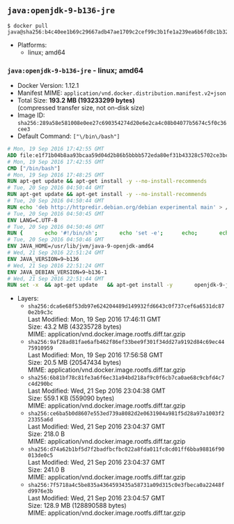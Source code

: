 ## `java:openjdk-9-b136-jre`

```console
$ docker pull java@sha256:b4c40ee1b69c29667adb47ae1709c2cef99c3b1fe1a239ea6b6fd8c1b32795fb
```

-	Platforms:
	-	linux; amd64

### `java:openjdk-9-b136-jre` - linux; amd64

-	Docker Version: 1.12.1
-	Manifest MIME: `application/vnd.docker.distribution.manifest.v2+json`
-	Total Size: **193.2 MB (193233299 bytes)**  
	(compressed transfer size, not on-disk size)
-	Image ID: `sha256:289a58e581008e0ee27c690354274d20e6e2ca4c08b04077b5674c5f0c36cee3`
-	Default Command: `["\/bin\/bash"]`

```dockerfile
# Mon, 19 Sep 2016 17:42:55 GMT
ADD file:e1f71b04b8aa93bcaa59d04d2b86b5bbbb572eda80ef31b43328c5702ce3bc6d in / 
# Mon, 19 Sep 2016 17:42:55 GMT
CMD ["/bin/bash"]
# Mon, 19 Sep 2016 17:48:25 GMT
RUN apt-get update && apt-get install -y --no-install-recommends 		ca-certificates 		curl 		wget 	&& rm -rf /var/lib/apt/lists/*
# Tue, 20 Sep 2016 04:50:44 GMT
RUN apt-get update && apt-get install -y --no-install-recommends 		bzip2 		unzip 		xz-utils 	&& rm -rf /var/lib/apt/lists/*
# Tue, 20 Sep 2016 04:50:44 GMT
RUN echo 'deb http://httpredir.debian.org/debian experimental main' > /etc/apt/sources.list.d/experimental.list
# Tue, 20 Sep 2016 04:50:45 GMT
ENV LANG=C.UTF-8
# Tue, 20 Sep 2016 04:50:46 GMT
RUN { 		echo '#!/bin/sh'; 		echo 'set -e'; 		echo; 		echo 'dirname "$(dirname "$(readlink -f "$(which javac || which java)")")"'; 	} > /usr/local/bin/docker-java-home 	&& chmod +x /usr/local/bin/docker-java-home
# Tue, 20 Sep 2016 04:50:46 GMT
ENV JAVA_HOME=/usr/lib/jvm/java-9-openjdk-amd64
# Wed, 21 Sep 2016 22:51:24 GMT
ENV JAVA_VERSION=9~b136
# Wed, 21 Sep 2016 22:51:24 GMT
ENV JAVA_DEBIAN_VERSION=9~b136-1
# Wed, 21 Sep 2016 22:51:44 GMT
RUN set -x 	&& apt-get update 	&& apt-get install -y 		openjdk-9-jre-headless="$JAVA_DEBIAN_VERSION" 	&& rm -rf /var/lib/apt/lists/* 	&& [ "$JAVA_HOME" = "$(docker-java-home)" ]
```

-	Layers:
	-	`sha256:dca6e68f53db97e624204489d149932fd6643c0f737cef6a6531dc870e2b9c3c`  
		Last Modified: Mon, 19 Sep 2016 17:46:11 GMT  
		Size: 43.2 MB (43235728 bytes)  
		MIME: application/vnd.docker.image.rootfs.diff.tar.gzip
	-	`sha256:9af28ad81fae6afb462f86ef33bee9f301f34dd27a9192d84c69ec4475910959`  
		Last Modified: Mon, 19 Sep 2016 17:56:58 GMT  
		Size: 20.5 MB (20547434 bytes)  
		MIME: application/vnd.docker.image.rootfs.diff.tar.gzip
	-	`sha256:6b81bf78c81fe3a6f6ec31a94bd218af9c0f6cb7ca0ae68c9cbfd4c7c4d290bc`  
		Last Modified: Wed, 21 Sep 2016 23:04:38 GMT  
		Size: 559.1 KB (559090 bytes)  
		MIME: application/vnd.docker.image.rootfs.diff.tar.gzip
	-	`sha256:ce6ba5b0d8607e553ed739a8082d2e0631904a981f5d28a97a1003f223355a6d`  
		Last Modified: Wed, 21 Sep 2016 23:04:37 GMT  
		Size: 218.0 B  
		MIME: application/vnd.docker.image.rootfs.diff.tar.gzip
	-	`sha256:d74a62b1bf5d7f2badfbcfbc022a8fda011fc8cd01ff6bba98816f90013de0c5`  
		Last Modified: Wed, 21 Sep 2016 23:04:37 GMT  
		Size: 241.0 B  
		MIME: application/vnd.docker.image.rootfs.diff.tar.gzip
	-	`sha256:7f5718a4c5be835a4364593435a58731a09d315c0e3fbeca0a22448fd9976e3b`  
		Last Modified: Wed, 21 Sep 2016 23:04:57 GMT  
		Size: 128.9 MB (128890588 bytes)  
		MIME: application/vnd.docker.image.rootfs.diff.tar.gzip
